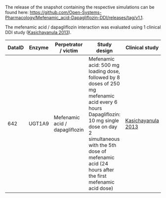 The release of the snapshot containing the respective simulations can be found here:
https://github.com/Open-Systems-Pharmacology/Mefenamic_acid-Dapagliflozin-DDI/releases/tag/v1.1.

The mefenamic acid / dapagliflozin interaction was evaluated using 1 clinical DDI study ([Kasichayanula 2013](#4-References)).



| DataID | Enzyme | Perpetrator / victim           | Study design                                                 | Clinical study                      |
| ------ | ------ | ------------------------------ | ------------------------------------------------------------ | ----------------------------------- |
| 642    | UGT1A9 | Mefenamic acid / dapagliflozin | Mefenamic acid: 500 mg loading dose, followed by 8 doses of 250 mg mefenamic acid every 6 hours<br />Dapagliflozin: 10 mg single dose on day 2 simultaneous with the 5th dose of mefenamic acid (24 hours after the first mefenamic acid dose) | [Kasichayanula 2013](#4-References) |

